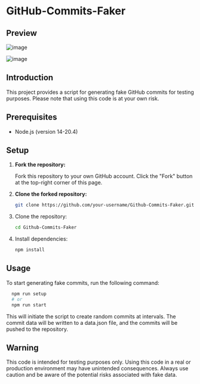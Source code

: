 # GitHub-Commits-Faker

## Preview

![image](https://github.com/nici002018/Github-Commits-Faker/assets/105665457/25c2e899-95ae-4abb-a7d6-352f17eadd7b)

![image](https://github.com/nici002018/Github-Commits-Faker/assets/105665457/b264f812-0ce8-423f-a432-49e5a263861c)


## Introduction

This project provides a script for generating fake GitHub commits for testing purposes. Please note that using this code is at your own risk.

## Prerequisites

- Node.js (version 14-20.4)

## Setup

1. **Fork the repository:**

   Fork this repository to your own GitHub account. Click the "Fork" button at the top-right corner of this page.

2. **Clone the forked repository:**

   ```bash
   git clone https://github.com/your-username/Github-Commits-Faker.git
   ```
2. Clone the repository:
    ```bash
   cd Github-Commits-Faker
   ```
3. Install dependencies:
    ```bash
   npm install
   ```
## Usage
To start generating fake commits, run the following command:
 ```bash
   npm run setup
   # or
   npm run start
```
This will initiate the script to create random commits at intervals. The commit data will be written to a data.json file, and the commits will be pushed to the repository.

## Warning
This code is intended for testing purposes only. Using this code in a real or production environment may have unintended consequences. Always use caution and be aware of the potential risks associated with fake data.

